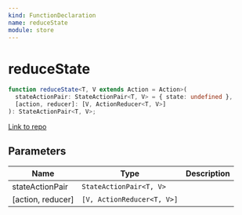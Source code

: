 ```yaml
---
kind: FunctionDeclaration
name: reduceState
module: store
---
```


# reduceState

```ts
function reduceState<T, V extends Action = Action>(
  stateActionPair: StateActionPair<T, V> = { state: undefined },
  [action, reducer]: [V, ActionReducer<T, V>]
): StateActionPair<T, V>;
```

[Link to repo](https://github.com/ngrx/platform/blob/master/modules/store/src/state.ts#L67-L73)

## Parameters

| Name              | Type                       | Description |
| ----------------- | -------------------------- | ----------- |
| stateActionPair   | `StateActionPair<T, V>`    |             |
| [action, reducer] | `[V, ActionReducer<T, V>]` |             |
